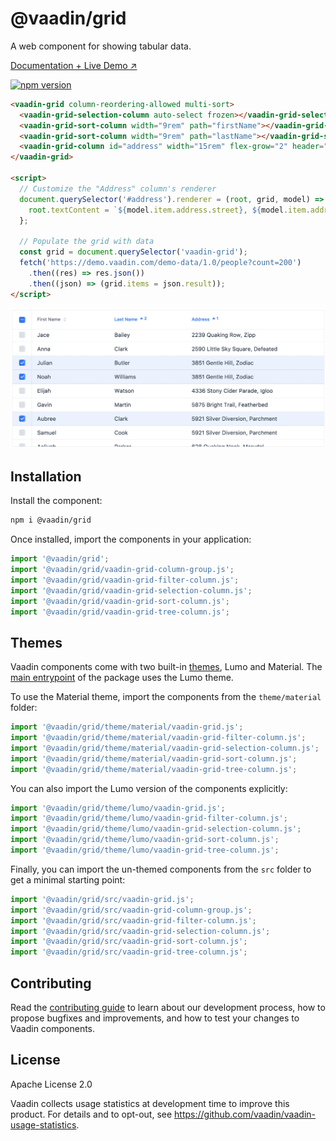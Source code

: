 # @vaadin/grid

A web component for showing tabular data.

[Documentation + Live Demo ↗](https://vaadin.com/docs/latest/components/grid)

[![npm version](https://badgen.net/npm/v/@vaadin/grid)](https://www.npmjs.com/package/@vaadin/grid)

```html
<vaadin-grid column-reordering-allowed multi-sort>
  <vaadin-grid-selection-column auto-select frozen></vaadin-grid-selection-column>
  <vaadin-grid-sort-column width="9rem" path="firstName"></vaadin-grid-sort-column>
  <vaadin-grid-sort-column width="9rem" path="lastName"></vaadin-grid-sort-column>
  <vaadin-grid-column id="address" width="15rem" flex-grow="2" header="Address"></vaadin-grid-column>
</vaadin-grid>

<script>
  // Customize the "Address" column's renderer
  document.querySelector('#address').renderer = (root, grid, model) => {
    root.textContent = `${model.item.address.street}, ${model.item.address.city}`;
  };

  // Populate the grid with data
  const grid = document.querySelector('vaadin-grid');
  fetch('https://demo.vaadin.com/demo-data/1.0/people?count=200')
    .then((res) => res.json())
    .then((json) => (grid.items = json.result));
</script>
```

[<img src="https://raw.githubusercontent.com/vaadin/web-components/main/packages/grid/screenshot.png" alt="Screenshot of vaadin-grid">](https://vaadin.com/docs/latest/components/grid)

## Installation

Install the component:

```sh
npm i @vaadin/grid
```

Once installed, import the components in your application:

```js
import '@vaadin/grid';
import '@vaadin/grid/vaadin-grid-column-group.js';
import '@vaadin/grid/vaadin-grid-filter-column.js';
import '@vaadin/grid/vaadin-grid-selection-column.js';
import '@vaadin/grid/vaadin-grid-sort-column.js';
import '@vaadin/grid/vaadin-grid-tree-column.js';
```

## Themes

Vaadin components come with two built-in [themes](https://vaadin.com/docs/latest/styling), Lumo and Material.
The [main entrypoint](https://github.com/vaadin/web-components/blob/main/packages/grid/vaadin-grid.js) of the package uses the Lumo theme.

To use the Material theme, import the components from the `theme/material` folder:

```js
import '@vaadin/grid/theme/material/vaadin-grid.js';
import '@vaadin/grid/theme/material/vaadin-grid-filter-column.js';
import '@vaadin/grid/theme/material/vaadin-grid-selection-column.js';
import '@vaadin/grid/theme/material/vaadin-grid-sort-column.js';
import '@vaadin/grid/theme/material/vaadin-grid-tree-column.js';
```

You can also import the Lumo version of the components explicitly:

```js
import '@vaadin/grid/theme/lumo/vaadin-grid.js';
import '@vaadin/grid/theme/lumo/vaadin-grid-filter-column.js';
import '@vaadin/grid/theme/lumo/vaadin-grid-selection-column.js';
import '@vaadin/grid/theme/lumo/vaadin-grid-sort-column.js';
import '@vaadin/grid/theme/lumo/vaadin-grid-tree-column.js';
```

Finally, you can import the un-themed components from the `src` folder to get a minimal starting point:

```js
import '@vaadin/grid/src/vaadin-grid.js';
import '@vaadin/grid/src/vaadin-grid-column-group.js';
import '@vaadin/grid/src/vaadin-grid-filter-column.js';
import '@vaadin/grid/src/vaadin-grid-selection-column.js';
import '@vaadin/grid/src/vaadin-grid-sort-column.js';
import '@vaadin/grid/src/vaadin-grid-tree-column.js';
```

## Contributing

Read the [contributing guide](https://vaadin.com/docs/latest/contributing/overview) to learn about our development process, how to propose bugfixes and improvements, and how to test your changes to Vaadin components.

## License

Apache License 2.0

Vaadin collects usage statistics at development time to improve this product.
For details and to opt-out, see https://github.com/vaadin/vaadin-usage-statistics.
